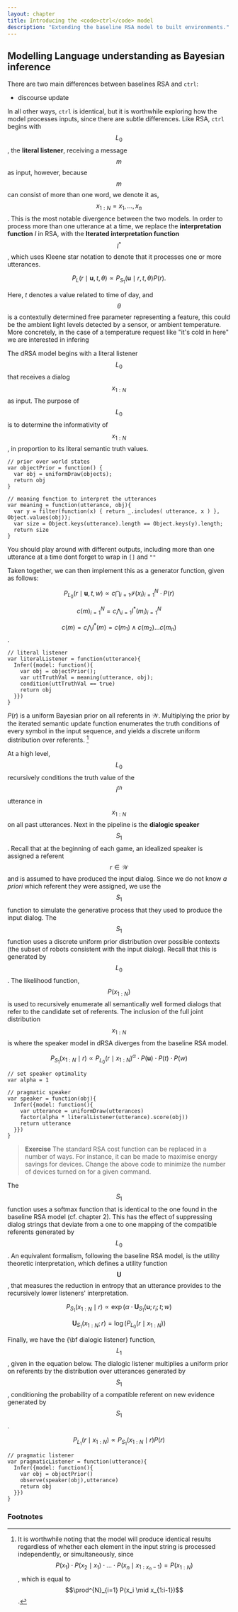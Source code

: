 ```yaml
---
layout: chapter
title: Introducing the <code>ctrl</code> model
description: "Extending the baseline RSA model to built environments."
---
```


## Modelling Language understanding as Bayesian inference

There are two main differences between baselines RSA and `ctrl`:

- discourse update

In all other ways, `ctrl` is identical, but it is worthwhile exploring how the model processes inputs, since there are subtle differences. Like RSA, `ctrl` begins with $$L_0$$, the **literal listener**, receiving a message $$m$$ as input, however, because $$m$$ can consist of more than one word, we denote it as, $$x_{1:N} = x_1,...,x_n$$. This is the most notable divergence between the two models. In order to process more than one utterance at a time, we replace the **interpretation function** $I$ in RSA, with the **Iterated interpretation function** $$I^* $$, which uses Kleene star notation to denote that it processes one or more utterances.


$$
P_{L}(r \mid \mathbf{u}, t, \theta) \propto P_{S_1}(\mathbf{u} \mid r, t, \theta) P(r).
$$

Here, $t$ denotes a value related to time of day, and $$\theta$$ is a contextully determined free parameter representing a feature, this could be the ambient light levels detected by a sensor, or ambient temperature. More concretely, in the case of a temperature request like "it's cold in here" we are interested in infering

<!---
At a high level, our model attempts to infer the optimal control scheme for running services within a building. From a candidate set of control schemes, the optimal choice is the one that maximises a utility function $U$. The utility function can capture various aspects of occupant utility. For instance, this could be maximizing the physical comfort of occupants, or environmental goals that chooses devices and actuations that minimizing energy consumption. This could also be a combination of the two. This allows us to consider alternative models of interaction, including whimsical system behavior, where the building can use hyperbole, sarcasm, oportunism, rudeness, politeness, Assertiveness (say, if a person is not the owner)
--->



The dRSA model begins with a literal listener $$L_0$$ that receives a dialog $$x_{1:N}$$ as input. The purpose of $$L_0$$ is to determine the informativity of $$x_{1:N}$$, in proportion to its literal semantic truth values.


~~~
// prior over world states
var objectPrior = function() {
  var obj = uniformDraw(objects);
  return obj
}

// meaning function to interpret the utterances
var meaning = function(utterance, obj){
  var y = filter(function(x) { return _.includes( utterance, x ) }, Object.values(obj));
  var size = Object.keys(utterance).length == Object.keys(y).length;
  return size
}
~~~

You should play around with different outputs, including more than one utterance at a time dont forget to wrap in `[]` and `""`


Taken together, we can then implement this as a generator function, given as follows:

$$
P_{L_0}(r \mid \mathbf{u}, t, w) \propto c \bigcap_{i=1}\mathcal{I}(x_i)^N_{i=1} \cdot P(r)
$$

$$c(m)_{i=1}^N = c \bigwedge_{i=1} I^* (m_{i})^N_{i=1}$$

$$
c(m) = c \bigwedge I^* (m) = c(m_1) \wedge c(m_2) ... c(m_n)
$$.

~~~
// literal listener
var literalListener = function(utterance){
  Infer({model: function(){
    var obj = objectPrior();
    var uttTruthVal = meaning(utterance, obj);
    condition(uttTruthVal == true)
    return obj
  }})
}

~~~



$P(r)$ is a uniform Bayesian prior on all referents in $\mathcal{W}$. Multiplying the prior by the iterated semantic update function enumerates the truth conditions of every symbol in the input sequence, and yields a discrete uniform distribution over referents. [^ordering]

[^ordering]: It is worthwhile noting that the model will produce identical results regardless of whether each element in the input string is processed independently, or simultaneously, since $$P(x_1)\cdot P(x_2\mid x_1)\cdot...\cdot P(x_n\mid x_{1:x_n-1}) = P(x_{1:N})$$, which is equal to $$\prod^{N}_{i=1} P(x_i \mid x_{1:i-1})$$. 

At a high level, $$L_0$$ recursively conditions the truth value of the $$i^{th}$$ utterance in $$x_{1:N}$$ on all past utterances. Next in the pipeline is the **dialogic speaker** $$S_1$$. Recall that at the beginning of each game, an idealized speaker is assigned a referent $$r \in \mathcal{W}$$ and is assumed to have produced the input dialog. Since we do not know *a priori* which referent they were assigned, we use the $$S_1$$ function to simulate the generative process that they used to produce the input dialog. The $$S_1$$ function uses a discrete uniform prior distribution over possible contexts (the subset of robots consistent with the input dialog). Recall that this is generated by $$L_0$$. The likelihood function, $$P(x_{1:N})$$ is used to recursively enumerate all semantically well formed dialogs that refer to the candidate set of referents. The inclusion of the full joint distribution $$x_{1:N}$$ is where the speaker model in dRSA diverges from the baseline RSA model.

$$
  P_{S_1}(x_{1:N} \mid r) \propto 
  P_{L_0}(r \mid x_{1:N})^\alpha \cdot P(\mathbf{u}) \cdot P(t) \cdot P(w) 
$$

~~~
// set speaker optimality
var alpha = 1

// pragmatic speaker
var speaker = function(obj){
  Infer({model: function(){
    var utterance = uniformDraw(utterances)
    factor(alpha * literalListener(utterance).score(obj))
    return utterance
  }})
}
~~~


> **Exercise** The standard RSA cost function can be replaced in a number of ways. For instance, it can be made to maximise energy savings for devices. Change the above code to minimize the number of devices turned on for a given command.


The $$S_1$$ function uses a softmax function that is identical to the one found in the baseline RSA model (cf. chapter 2). This has the effect of suppressing dialog strings that deviate from a one to one mapping of the compatible referents generated by $$L_0$$. An equivalent formalism, following the baseline RSA model, is the utility theoretic interpretation, which defines a utility function $$\mathbf{U}$$, that measures the reduction in entropy that an utterance provides to the recursively lower listeners' interpretation.

$$
P_{S_1}(x_{1:N} \mid r) \propto 
\exp(\alpha \cdot \mathbf{U}_{{S_1}}(\mathbf{u}; r_{i}; t; w)
$$

$$
\mathbf{U}_{S_1}(x_{1:N};r) = \log(P_{L_0}(r \mid x_{1:N}))
$$

Finally, we have the {\bf dialogic listener} function, $$L_1$$, given in the equation below. The dialogic listener multiplies a uniform prior on referents by the distribution over utterances generated by $$S_1$$, conditioning the probability of a compatible referent on new evidence generated by $$S_1$$.

$$
  P_{L_1}(r \mid x_{1:N}) \propto P_{S_1}(x_{1:N} \mid r) P(r)
$$

~~~
// pragmatic listener
var pragmaticListener = function(utterance){
  Infer({model: function(){
    var obj = objectPrior()
    observe(speaker(obj),utterance)
    return obj
  }})
}
~~~





### Footnotes

